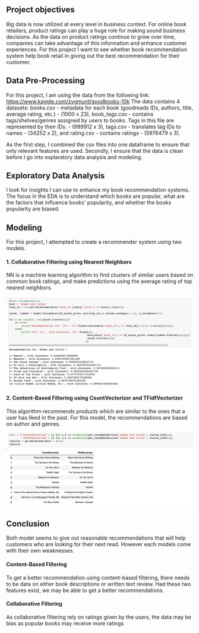 ## Project objectives
Big data is now utilized at every level in business context. For online book retailers, product ratings can play a huge role for making sound business decisions. As the data on product ratings continue to grow over time, companies can take advantage of this information and enhance customer experiences.
For this project I want to see whether book recommendation system help book retail in giving out the best recommendation for their customer. 

## Data Pre-Processing
For this project, I am using the data from the following link: https://www.kaggle.com/zygmunt/goodbooks-10k
The data contains 4 datasets: books.csv - metadata for each book (goodreads IDs, authors, title, average rating, etc.) - (1000 x 23), book_tags.csv - contains tags/shelves/genres assigned by users to books. Tags in this file are represented by their IDs. - (999912 x 3),
tags.csv - translates tag IDs to names - (34252 x 2), and rating.csv - contains ratings - (5976479 x 3). 

As the first step, I combined the csv files into one dataframe to ensure that only relevant features are used. Secondly, I ensure that the data is clean before I go into explaratory data analysis and modeling. 

## Exploratory Data Analysis
I look for insights I can use to enhance my book recommendation systems. The focus in the EDA is to understand which books are popular, what are the factors that influence books' popularity, and whether the books popularity are biased. 

## Modeling 
For this project, I attempted to create a recommender system using two models.

#### 1. Collaborative Filtering using Nearest Neighbors
NN is a machine learning algorithm to find clusters of similar users based on common book ratings, and make predictions using the average rating of top nearest neighbors. 

<img src="https://github.com/alexelle/Final-Project-JCDS09-NG/blob/master/Nearest%20Neighbors%20Result.png">

#### 2. Content-Based Filtering using CountVectorizer and TFidfVectorizer
This algorithm recommends products which are similar to the ones that a user has liked in the past. For this model, the recommendations are based on author and genres. 

<img src="https://github.com/alexelle/Final-Project-JCDS09-NG/blob/master/Content%20Based%20Result.png">

## Conclusion
Both model seems to give out reasonable recommendations that will help customers
who are looking for their next read. However each models come with their own weaknesses.

#### Content-Based Filtering
To get a better recommendation using content-based filtering, there needs to be data on either book descriptions or written text review. Had these two features exist, we may be able to get a better recommendations.

#### Collaborative Filtering
As collaborative filtering rely on ratings given by the users, the data may be bias as popular books may receive more ratings
